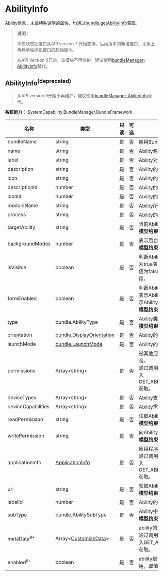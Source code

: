 # AbilityInfo
<!--Kit: Ability Kit-->
<!--Subsystem: BundleManager-->
<!--Owner: @wanghang904-->
<!--SE: @hanfeng6-->
<!--TSE: @kongjing2-->

Ability信息，未做特殊说明的属性，均通过[bundle.getAbilityInfo](js-apis-Bundle.md#bundlegetabilityinfodeprecated)获取。

> **说明：**
> 
> 本模块首批接口从API version 7 开始支持。后续版本的新增接口，采用上角标单独标记接口的起始版本。
>
> 从API Version 9开始，该模块不再维护，建议使用[bundleManager-AbilityInfo](js-apis-bundleManager-abilityInfo.md)替代。

## AbilityInfo<sup>(deprecated)<sup>

> 从API version 9开始不再维护，建议使用[bundleManager-AbilityInfo](js-apis-bundleManager-abilityInfo.md#abilityinfo-1)替代。

**系统能力：** SystemCapability.BundleManager.BundleFramework

| 名称                  | 类型                                                         | 只读 | 可选 | 说明                                                         |
| --------------------- | ------------------------------------------------------------ | ---- | ---- | ------------------------------------------------------------ |
| bundleName            | string                                                       | 是   | 否   | 应用Bundle名称。                                             |
| name                  | string                                                       | 是   | 否   | Ability名称。                                                |
| label                 | string                                                       | 是   | 否   | Ability对用户显示的名称。                                    |
| description           | string                                                       | 是   | 否   | Ability的描述。                                              |
| icon                  | string                                                       | 是   | 否   | Ability的图标资源文件索引。                                  |
| descriptionId         | number                                                       | 是   | 否   | Ability的描述的资源id值。                                            |
| iconId                | number                                                       | 是   | 否   | Ability的图标的资源id值。                                            |
| moduleName            | string                                                       | 是   | 否   | Ability所属的HAP的名称。                                     |
| process               | string                                                       | 是   | 否   | Ability的进程名称。                  |
| targetAbility         | string                                                       | 是   | 否   | 当前Ability重用的目标Ability。<br />**模型约束：** 此接口仅可在FA模型下使用。 |
| backgroundModes       | number                                                       | 是   | 否   | 表示后台服务的类型。<br />**模型约束：** 此接口仅可在FA模型下使用。         |
| isVisible             | boolean                                                      | 是   | 否   | 判断Ability是否可以被其他应用调用，取值为true表示Ability可以被其他应用调用，取值为false表示Ability不可以被其他应用调用。                          |
| formEnabled           | boolean                                                      | 是   | 否   | 判断Ability是否提供卡片能力，取值为true表示Ability提供卡片能力，取值为false表示Ability不提供卡片能力。<br />**模型约束：** 此接口仅可在FA模型下使用。 |
| type                  | bundle.AbilityType                                                  | 是   | 否   | Ability类型。<br />**模型约束：** 此接口仅可在FA模型下使用。                |
| orientation           | [bundle.DisplayOrientation](js-apis-Bundle.md#displayorientationdeprecated) | 是   | 否   | Ability的显示模式。                                          |
| launchMode            | [bundle.LaunchMode](js-apis-Bundle.md#launchmodedeprecated)         | 是   | 否   | Ability的启动模式。                                          |
| permissions           | Array\<string>                                               | 是   | 否   | 被其他应用Ability调用时需要申请的权限集合。<br />通过调用[bundle.getAbilityInfo](js-apis-Bundle.md#bundlegetabilityinfodeprecated)接口时，传入GET_ABILITY_INFO_WITH_PERMISSION获取。 |
| deviceTypes           | Array\<string>                                               | 是   | 否   | Ability支持的设备类型。                                      |
| deviceCapabilities    | Array\<string>                                               | 是   | 否   | Ability需要的设备能力。                                      |
| readPermission        | string                                                       | 是   | 否   | 读取Ability数据所需的权限。<br />**模型约束：** 此接口仅可在FA模型下使用。  |
| writePermission       | string                                                       | 是   | 否   | 向Ability写数据所需的权限。<br />**模型约束：** 此接口仅可在FA模型下使用。  |
| applicationInfo       | [ApplicationInfo](js-apis-bundle-ApplicationInfo.md)         | 是   | 否   | 应用程序的配置信息。<br />通过调用[bundle.getAbilityInfo](js-apis-Bundle.md#bundlegetabilityinfodeprecated)接口时，传入GET_ABILITY_INFO_WITH_APPLICATION获取。 |
| uri                   | string                                                       | 是   | 否   | 获取Ability的统一资源标识符（URI）。<br />**模型约束：** 此接口仅可在FA模型下使用。 |
| labelId               | number                                                       | 是   | 否   | Ability的标签的资源id值。                                            |
| subType               | bundle.AbilitySubType                                               | 是   | 否   | Ability中枚举使用的模板的子类型。<br />**模型约束：** 此接口仅可在FA模型下使用。 |
| metaData<sup>8+</sup> | Array\<[CustomizeData](js-apis-bundle-CustomizeData.md)>     | 是   | 否   | ability的元信息。<br />通过调用[bundle.getAbilityInfo](js-apis-Bundle.md#bundlegetabilityinfodeprecated)接口时，传入GET_ABILITY_INFO_WITH_METADATA获取。 |
| enabled<sup>8+</sup>  | boolean                                                      | 是   | 否   | ability是否可用，取值为true表示Ability可用，取值为false表示Ability不可用。                                            |
